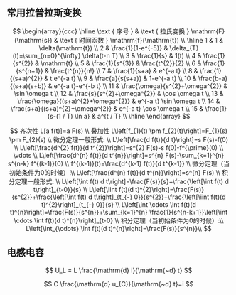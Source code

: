 ## 常用拉普拉斯变换

$$
\begin{array}{ccc}
\hline \text { 序号 } & \text { 拉氏变换 } \mathrm{F}(\mathrm{s}) & \text { 时间函数 } \mathrm{f}(\mathrm{t}) \\
\hline 1 & 1 & \delta(\mathrm{t}) \\
 2 & \frac{1}{1-e^{-5}} & \delta_{T}(t)=\sum_{n=0}^{\infty} \delta(t-n T) \\
 3 & \frac{1}{s} & 1(t) \\
 4 & \frac{1}{s^{2}} & \mathrm{t} \\
 5 & \frac{1}{s^{3}} & \frac{t^{2}}{2} \\
 6 & \frac{1}{s^{n+1}} & \frac{t^{n}}{n!} \\
 7 & \frac{1}{s+a} & e^{-a t} \\
 8 & \frac{1}{(s+a)^{2}} & t e^{-a t} \\
 9 & \frac{a}{s(s+a)} & 1-e^{-a t} \\
 10 & \frac{b-a}{(s+a)(s+b)} & e^{-a t}-e^{-b t} \\
 11 & \frac{\omega}{s^{2}+\omega^{2}} & \sin \omega t \\
 12 & \frac{s}{s^{2}+\omega^{2}} & \cos \omega t \\
 13 & \frac{\omega}{(s+a)^{2}+\omega^{2}} & e^{-a t} \sin \omega t \\
 14 & \frac{s+a}{(s+a)^{2}+\omega^{2}} & e^{-a t} \cos \omega t \\
 15 & \frac{1}{s-(1 / T) \ln a} & a^{t / T} \\
\hline
\end{array}
$$

$$
齐次性 L[a f(t)]=a F(s) \\
叠加性 L\left[f_{1}(t) \pm f_{2}(t)\right]=F_{1}(s) \pm F_{2}(s) \\
微分定理一般形式: \\
L\left[\frac{d f(t)}{d t}\right]=s F(s)-f(0) \\
L\left[\frac{d^{2} f(t)}{d t^{2}}\right]=s^{2} F(s)-s f(0)-f^{\prime}(0) \\
\vdots \\
L\left[\frac{d^{n} f(t)}{d t^{n}}\right]=s^{n} F(s)-\sum_{k=1}^{n} s^{n-k} f^{(k-1)}(0) \\
f^{(k-1)}(t)=\frac{d^{k-1} f(t)}{d t^{k-1}} \\
微分定理（当初始条件为0的时候）:\\
L\left[\frac{d^{n} f(t)}{d t^{n}}\right]=s^{n} F(s) \\
积分定理一般形式: \\
L\left[\int f(t) d t\right]=\frac{F(s)}{s}+\frac{\left[\int f(t) d t\right]_{t-0}}{s} \\
L\left[\iint f(t)(d t)^{2}\right]=\frac{F(s)}{s^{2}}+\frac{\left[\int f(t) d t\right]_{t_{-} 0}}{s^{2}}+\frac{\left[\iint f(t)(d t)^{2}\right]_{t_{-} 0}}{s} \\
L\left[\int \cdots \int f(t)(d t)^{n}\right]=\frac{F(s)}{s^{n}}+\sum_{k=1}^{n} \frac{1}{s^{n-k+1}}\left[\int \cdots \int f(t)(d t)^{n}\right]_{t-0} \\
积分定理（当初始条件为0的时候）:\\
L\left[\int_{\cdots} \int f(t)(d t)^{n}\right]=\frac{F(s)}{s^{n}}\\
$$

## 电感电容

$$
U_L = L \frac{\mathrm{d} i}{\mathrm{~d} t}
$$

$$
C \frac{\mathrm{d} u_{C}}{\mathrm{~d} t}=i
$$

